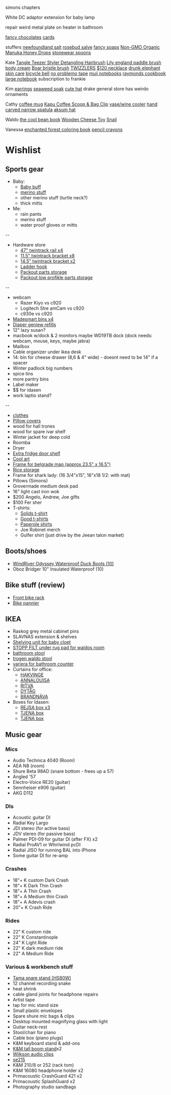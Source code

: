 
simons
chapters

White DC adaptor extension for baby lamp

repair weird metal plate on heater in bathroom


[fancy chocolates](https://www.alicjaconfections.com/)
[cards](https://www.drakegeneralstore.ca/collections/holiday/products/drake-general-store-tis-the-season-box-cards-1)

stuffers
[newfoundland salt](https://newfoundlandsaltcompany.com/collections/shop/products/40g-glass-jar)
[rosebud salve](https://www.amazon.ca/Rosebud-RS-Salve-Tin-0-8-Ounce/dp/B009I4PRI4)
[fancy soaps](https://antoyukon.com/collections/shop)
[Non-GMO Organic Manuka Honey Drops](https://www.amazon.ca/Wedderspoon-Non-GMO-Organic-Manuka-Ginger/dp/B01CFFAD22)
[stonewear spoons](https://www.chicbasta.com/collections/cooking/products/small-spoon-in-black-stoneware)

Kate
[Tangle Teezer Styler Detangling Hairbrush](https://www.amazon.ca/Tangle-Teezer-Styler-Detangling-Hairbrush/dp/B07L65QZR8/130-0659091-5288720?psc=1)
[Lily england paddle brush](https://www.amazon.ca/Lily-England-Detangling-Straightening-Blowdrying/dp/B01NBVCLWM)
[body cream](https://thisiscela.com/products/creme-de-la-creme)
[Boar bristle brush](https://www.ulta.com/flat-mate-boar-bristle-brush?productId=pimprod2003296#locklink)
[TWIZZLERS](https://www.amazon.ca/TWIZZLERS-Licorice-Christmas-Strawberry-Twists/dp/B006T5W0XA)
[$120 necklace](https://oneofakind.balluun.com/en-us/product/a35c0eb794dbbf111e435b0a43d9da85/spacejam-wood-and-black-leather-necklace?source=search)
[drunk elephant skin care](https://www.drunkelephant.com/)
[bicycle bell](https://beepbells.com.au/collections/all-bells/products/fried-egg-bell)
[no problemo tape](https://www.ariesarise.com/collections/new-arrivals/products/aw20-tape-no-problemo-mint-white)
[muji notebooks](https://www.amazon.ca/MUJI-Blank-Notebook-Unruled-sheets/dp/B00JHG6LYM)
[raymonds cookbook](https://www.chapters.indigo.ca/en-ca/books/wildness-an-ode-to-newfoundland/9780714878232-item.html)
[large notebook](https://oneofakind.balluun.com/en-us/product/fee8b82dd7ef36bdcfb2a6d3fd7a2525/notebook-chevron-large?source=search)
subscription to frankie

Kim
[earrings](https://www.frug.ca/product-page/h-6)
[seaweed soak](https://surfsoak.com/collections/frontpage/products/225-g-bottle-sea-salt-seaweed-eucalyptus)
[cute hat](https://oneofakind.balluun.com/en-us/product/58342932b6ba37013e2f647b9b48a024/hand-knit-hat-chocolate-clair-softie?source=search)
drake general store has weirdo ornaments

Cathy
[coffee mug](https://cafune.ca/products/fellow-carter-everywhere-mug-golden-hour)
[Kapu Coffee Scoop & Bag Clip](https://cafune.ca/collections/storage/products/hile-kapu)
[vase/wine cooler](https://www.chicbasta.com/collections/cooking/products/porcelain-vase-wine-cooler)
[hand carved narrow spatula](https://www.chicbasta.com/collections/cooking/products/hand-carved-basswood-straight-spatula)
[aksum hat](https://soukandsepia.com/collections/hats/products/aksum?variant=35126605021349)

Waldo
[the cool bean book](https://www.chapters.indigo.ca/en-ca/books/the-cool-bean/9780062954527-item.html)
[Wooden Cheese Toy](https://www.amazon.ca/LEADSTAR-Montessori-Activity-Threading-Educational/dp/B081JVD69N?ac_md=1-1-bW9udGVzc29yaSB0b3lz-ac_d_rm&psc=1)
[Snail](https://www.amazon.ca/Hape-Walk-Long-Toddler-Wooden/dp/B00DQRV990)

Vanessa
[enchanted forest coloring book](https://www.amazon.ca/Enchanted-Forest-Inky-Quest-Coloring/dp/1780674880)
[pencil crayons](https://www.amazon.ca/Studio-Colored-Pencil-Set-30/dp/1441314512)

# Wishlist

## Sports gear

- Baby:
  - [Baby buff](https://www.altitude-sports.com/products/buff-baby-buff-llll-30158)
  - [merino stuff](https://www.clement.ca/en/kids-clothing/collections/thermal-underwear.html)
  - other merino stuff (turtle neck?)
  - thick mitts
- Me:
  - rain pants
  - merino stuff
  - water proof gloves or mitts

--

- Hardware store
  - [47" twintrack rail x4](https://www.homedepot.ca/product/rubbermaid-47-5-inch-black-twin-track-upright/1000154058)
  - [11.5" twintrack bracket x8](https://www.homedepot.ca/product/rubbermaid-11-5-inch-black-twin-track-bracket/1000154045)
  - [14.5" twintrack bracket x2](https://www.homedepot.ca/product/rubbermaid-14-5-inch-black-twin-track-bracket/1000154048)
  - [Ladder hook](https://www.homedepot.ca/product/everbilt-50-lb-capacity-ladder-and-wheelbarrow-hook-in-black/1001093822)
  - [Packout parts storage](https://www.homedepot.ca/product/milwaukee-tool-packout-11-compartment-small-parts-organizer/1001109996)
  - [Packout low profikle parts storage](https://www.homedepot.ca/product/milwaukee-tool-packout-5-compartment-low-profile-compact-small-parts-organizer/1001242095)

--

- webcam
  - Razer Kiyo vs  c920
  - Logitech Stre amCam vs c920
  - c930e vs c920
- [Madesmart bins x4](https://www.amazon.ca/Madesmart-20602-Medium-Basket-Granite/dp/B008VVM468)
- [Diaper geniew refills](https://www.amazon.ca/Playtex-Diaper-Genie-System-Refills/dp/B07Q3B29YK)
- 12" lazy susan?
- macbook w/dock & 2 monitors maybe WD19TB dock (dock needs: webcam, mouse, keys, maybe jabra)
- Mailbox
- Cable organizer under ikea desk
- 14: bin for cheese drawer (8,6 & 4" wide) - doesnt need to be 14" if a spacer
- Winter padlock big numbers
- spice tins
- more pantry bins
- Label maker
- $$ for idasen
- work laptio stand?

--

- [clothes](https://golfwang.com/collections/new)
- [Pillow covers](https://deijistudios.com/collections/linen-duvet-sets)
- wood for hall trones
- wood for spare ivar shelf
- Winter jacket for deep cold
- Roomba
- Dryer
- [Extra fridge door shelf](https://www.reliableparts.ca/product/inv_15152029)
- [Cool art](https://www.concealed-art.com/nes-art)
- [Frame for belgrade map (approx 23.5" x 16.5")](https://www.arttoframe.com/23x15-Satin-White-Frame-picture-frame/FRBW26074?page_type=E)
- [Rice storage](https://www.amazon.ca/11236400-Grips-Piece-Canister-Scoops/dp/B07TCD74ST)
- Frame for shark lady: (16 3/4"x15", 16"x18 1/2: with mat)
- Pillows (Simons)
- Grovermade medium desk pad
- 16" light cast iron wok
- $200 Angelo, Andrew, Joe gifts
- $100 Fer sher
- T-shirts:
  - [Solids t-shirt](https://solids.bandcamp.com/merch)
  - [Good t-shirts](https://us.kowtowclothing.com/)
  - [Paperole shirts](https://www.paperole.com/)
  - Joe Robinet merch
  - Gulfer shirt (just drive by the Jeean talon market)

## Boots/shoes

- [WindRiver Odyssey Waterproof Duck Boots (10)](https://www.marks.com/en/windriver-mens-odyssey-waterproof-duck-boots-103219.html)
- Oboz Bridger 10" Insulated Waterproof (10)

## Bike stuff (review)

- [Front bike rack](https://www.primeauvelo.com/en/journey-dlx-lowrider-front-rack-22171-0011625.html)
- [Bike pannier](https://www.twowheelgear.com/collections/panniers/products/pannier-backpack-convertible-lite-and-plus?variant=31656254963772)

## IKEA

- Raskog grey metal cabinet pins
- SLAVNAS extension & shelves
- [Shelving unit for baby cloet](https://www.ikea.com/ca/en/p/bror-shelving-unit-black-s89276463/)
- [STOPP FILT under rug pad for waldos room](https://www.ikea.com/ca/en/p/stopp-filt-rug-underlay-with-anti-slip-90132261/)
- [bathroom stool](https://www.ikea.com/us/en/p/stackholmen-stool-outdoor-light-brown-stained-20411425/)
- [trogen waldo stool](https://www.ikea.com/us/en/p/trogen-childs-step-stool-yellow-80371520/)
- [variera for bathroom counter](https://www.ikea.com/ca/en/p/variera-box-with-handle-bamboo-70226053/)
- Curtains for office:
  - [HAKVINGE](https://www.ikea.com/ca/en/p/hakvinge-curtains-1-pair-dark-red-brown-leaf-patterned-50480653/)
  - [ANNALOUISA](https://www.ikea.com/ca/en/p/annalouisa-curtains-1-pair-beige-40452448/)
  - [RITVA](https://www.ikea.com/ca/en/p/ritva-curtains-with-tie-backs-1-pair-white-40111992/)
  - [DYTÅG](https://www.ikea.com/ca/en/p/dytag-curtains-1-pair-white-00466715/)
  - [BRANDNÄVA](https://www.ikea.com/ca/en/p/brandnaeva-curtains-1-pair-white-gray-30459596/)
- Boxes for Idasen:
  - [REJSA box x3](https://www.ikea.com/ca/en/p/rejsa-box-gray-green-metal-60457789/)
  - [TJENA box](https://www.ikea.com/ca/en/p/tjena-storage-box-with-lid-white-60395428/)
  - [TJENA box](https://www.ikea.com/ca/en/p/tjena-storage-box-with-lid-white-90374349/)

## Music gear

### Mics

- Audio Technica 4040 (Room)
- AEA N8 (room)
- Shure Beta 98AD (snare bottom - frees up a 57)
- Angled '57
- Electro-Voice RE20 (guitar)
- Sennheiser e906 (guitar)
- AKG D112

### DIs

- Acoustic guitar DI
- Radial Key Largo
- JDI stereo (for active bass)
- JDV stereo (for passive bass)
- Palmer PDI-09 for guitar DI (after FX) x2
- Radial ProAV1 or Whirlwind pcDI
- Radial JISO for running BAL into iPhone
- Some guitar DI for re-amp

### Crashes

- 18"+ K custom Dark Crash
- 18"+ K Dark Thin Crash
- 18"+ A Thin Crash
- 18"+ A Medium thin Crash
- 18"+ A Adevis crash
- 20"+ K Crash Ride

### Rides

- 22" K custom ride
- 22" K Constantinople
- 24" K Light Ride
- 22" K dark medium ride
- 22" A Medium Ride

### Various & workbench stuff

- [Tama snare stand (HS80W)](https://www.timpano-percussion.com/us/pied-de-caisse-claire-tama-roadpro-hs80w.html?id=43102689)
- 12 channel recording snake
- heat shrink
- cable gland joints for headphone repairs
- Artist tape
- tap for mic stand size
- Small plastic envelopes
- Spare shure mic bags & clips
- Desktop mounted magnifying glass with light
- Guitar neck-rest
- Stool/chair for piano
- Cable box (piano plugs)
- K&M keyboard stand & add-ons
- [K&M tall boom stand](http://www.economik.com/km/21021-black/)x2
- [Wilkson audio clips](https://www.soundonsound.com/reviews/wilkinson-audio-mic-clips)
- [se215](https://www.shure.com/en-US/products/earphones/se215)
- K&M 210/8 or 252 (rack tom)
- K&M 16080 headphone holder x2
- Primacoustic CrashGuard 421 x2
- Primacoustic SplashGuard x2
- Photography studio sandbags
